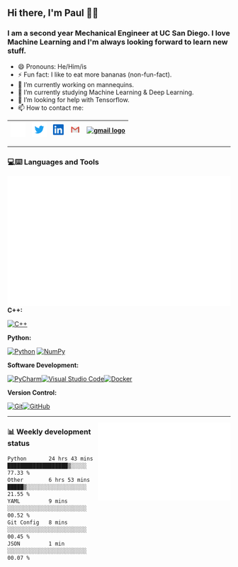 ## Hi there, I'm Paul 👋👋
### I am a second year Mechanical Engineer at UC San Diego. I love Machine Learning and I'm always looking forward to learn new stuff.


- 😄 Pronouns: He/Him/is
- ⚡ Fun fact: I like to eat more bananas (non-fun-fact).
- 🔭 I’m currently working on mannequins.
- 🌱 I’m currently studying Machine Learning & Deep Learning.
- 🤔 I’m looking for help with Tensorflow.
- 📫 How to contact me:

| [<img src="https://raw.githubusercontent.com/Delta456/Delta456/master/img/github.png" alt="github logo" width="34">](https://github.com/packetsss) |  [<img src="https://raw.githubusercontent.com/Delta456/Delta456/master/img/twitter.png" alt="twitter logo" width="34">](https://twitter.com/pyj2001) |  [<img src="https://github.com/Amchuz/Amchuz/blob/master/linkedin.jpeg" alt="linkedin logo" width="24">](https://www.linkedin.com/in/paul-pan001/) |  [<img src="https://github.com/Amchuz/Amchuz/blob/master/gmail.jpeg" alt="gmail logo" width="24">](mailto:paulbigpan@gmail.com) |  [<img src="https://upload.wikimedia.org/wikipedia/commons/thumb/e/e7/Instagram_logo_2016.svg/1200px-Instagram_logo_2016.svg.png" alt="gmail logo" width="24">](https://www.instagram.com/_popaz/)
|---|---|---|---|---|

----
### 💻:keyboard: Languages and Tools

<a href="https://github.com/packetsss">
  <img align="right" src="https://github.com/packetsss/Better-readme-stats-forked/blob/master/generated/languages.svg" />
</a>


  **C++:**
  
[<img alt="C++" src="https://img.shields.io/badge/c++%20-%2300599C.svg?&style=for-the-badge&logo=c%2B%2B&ogoColor=white"/>](https://github.com/packetsss)

  **Python:**
  
[<img alt="Python" src="https://img.shields.io/badge/python%20-%2314354C.svg?&style=for-the-badge&logo=python&logoColor=white"/>](https://github.com/packetsss) [<img alt="NumPy" src="https://img.shields.io/badge/numpy%20-%23013243.svg?&style=for-the-badge&logo=numpy&logoColor=white" />](https://github.com/packetsss)

  **Software Development:**
  
[<img alt="PyCharm" src="https://img.shields.io/badge/PyCharm-000000.svg?&style=for-the-badge&logo=PyCharm&logoColor=white"/>](https://github.com/packetsss)[<img alt="Visual Studio Code" src="https://img.shields.io/badge/Visual%20Studio%20Code-0078d7.svg?&style=for-the-badge&logo=visual-studio-code&logoColor=white"/>](https://github.com/packetsss)[<img alt="Docker" src="https://img.shields.io/badge/docker%20-%230db7ed.svg?&style=for-the-badge&logo=docker&logoColor=white"/>](https://github.com/packetsss)


  **Version Control:**
  
[<img alt="Git" src="https://img.shields.io/badge/git%20-%23F05033.svg?&style=for-the-badge&logo=git&logoColor=white"/>](https://github.com/packetsss)[<img alt="GitHub" src="https://img.shields.io/badge/github%20-%23121011.svg?&style=for-the-badge&logo=github&logoColor=white"/>](https://github.com/packetsss)

----


[<img align='right'   width="300" src="https://github.com/packetsss/Better-readme-stats-forked/blob/master/generated/overview.svg">](https://github.com/packetsss)


### 📊 Weekly development status
<!--START_SECTION:waka-->
```text
Python       24 hrs 43 mins  ███████████████████▒░░░░░   77.33 % 
Other        6 hrs 53 mins   █████▒░░░░░░░░░░░░░░░░░░░   21.55 % 
YAML         9 mins          ░░░░░░░░░░░░░░░░░░░░░░░░░   00.52 % 
Git Config   8 mins          ░░░░░░░░░░░░░░░░░░░░░░░░░   00.45 % 
JSON         1 min           ░░░░░░░░░░░░░░░░░░░░░░░░░   00.07 % 
```
<!--END_SECTION:waka-->
